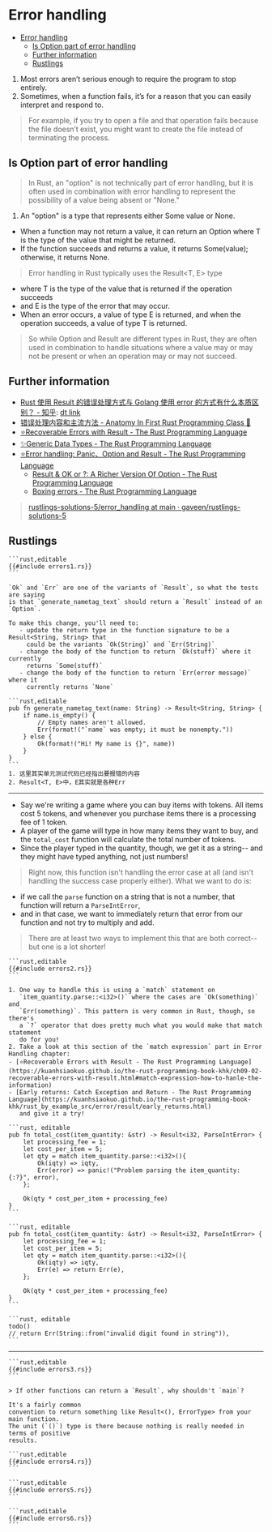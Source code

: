 # Error handling

<!--ts-->
* [Error handling](#error-handling)
   * [Is Option part of error handling](#is-option-part-of-error-handling)
   * [Further information](#further-information)
   * [Rustlings](#rustlings)

<!-- Created by https://github.com/ekalinin/github-markdown-toc -->
<!-- Added by: runner, at: Sat Mar  4 12:10:58 UTC 2023 -->

<!--te-->

1. Most errors aren’t serious enough to require the program to stop entirely.
2. Sometimes, when a function fails, it’s for a reason that you can easily interpret and respond to.

> For example, if you try to open a file and that operation fails because the file doesn’t exist, you might want to create the file instead of terminating the process.

## Is Option<T> part of error handling

> In Rust, an "option" is not technically part of error handling, but it is often used in combination with error handling to represent the possibility of a value being absent or "None."

1. An "option" is a type that represents either Some value or None.

- When a function may not return a value, it can return an Option<T> where T is the type of the value that might be returned.
- If the function succeeds and returns a value, it returns Some(value); otherwise, it returns None.

> Error handling in Rust typically uses the Result<T, E> type

- where T is the type of the value that is returned if the operation succeeds
- and E is the type of the error that may occur.
- When an error occurs, a value of type E is returned, and when the operation succeeds, a value of type T is returned.

> So while Option and Result are different types in Rust, they are often used in combination to handle situations where a value may or may not be present or when an operation may or may not succeed.

## Further information

- [Rust 使用 Result 的错误处理方式与 Golang 使用 error 的方式有什么本质区别？ - 知乎](https://www.zhihu.com/question/36444352): [dt link](x-devonthink-item://21BCF1DC-17A0-428C-BA20-A1F1A515B207)
- [错误处理内容和主流方法 - Anatomy In First Rust Programming Class 🦀](https://kuanhsiaokuo.github.io/geektime-tyr-rust/3_3_1_error_content.html)
- [⭐️Recoverable Errors with Result - The Rust Programming Language](https://kuanhsiaokuo.github.io/the-rust-programming-book-khk/ch09-02-recoverable-errors-with-result.html)
- [✨Generic Data Types - The Rust Programming Language](https://kuanhsiaokuo.github.io/the-rust-programming-book-khk/ch10-01-syntax.html)
- [⭐️Error handling: Panic、Option and Result - The Rust Programming Language](https://kuanhsiaokuo.github.io/the-rust-programming-book-khk/rust_by_example_src/error.html)
    - [Result & OK or ?: A Richer Version Of Option - The Rust Programming Language](https://kuanhsiaokuo.github.io/the-rust-programming-book-khk/rust_by_example_src/error/result.html)
    - [Boxing errors - The Rust Programming Language](https://kuanhsiaokuo.github.io/the-rust-programming-book-khk/rust_by_example_src/error/multiple_error_types/boxing_errors.html)

> [rustlings-solutions-5/error_handling at main · gaveen/rustlings-solutions-5](https://github.com/gaveen/rustlings-solutions-5/tree/main/error_handling)

## Rustlings

~~~admonish note title="errors1: change Option<T> to Result<T, E>" collapsible=true
```rust,editable
{{#include errors1.rs}}
```
~~~

~~~admonish tip title="Hint" collapsible=true
`Ok` and `Err` are one of the variants of `Result`, so what the tests are saying
is that `generate_nametag_text` should return a `Result` instead of an
`Option`.

To make this change, you'll need to:
   - update the return type in the function signature to be a Result<String, String> that
     could be the variants `Ok(String)` and `Err(String)`
   - change the body of the function to return `Ok(stuff)` where it currently
     returns `Some(stuff)`
   - change the body of the function to return `Err(error message)` where it
     currently returns `None`
~~~

~~~admonish success title="solution: Result<String, String>" collapsible=true
```rust,editable
pub fn generate_nametag_text(name: String) -> Result<String, String> {
    if name.is_empty() {
        // Empty names aren't allowed.
        Err(format!("`name` was empty; it must be nonempty."))
    } else {
        Ok(format!("Hi! My name is {}", name))
    }
}
```
1. 这里其实单元测试代码已经指出要报错的内容
2. Result<T, E>中，E其实就是各种Err
~~~

---

- Say we're writing a game where you can buy items with tokens. All items cost
  5 tokens, and whenever you purchase items there is a processing fee of 1
  token.
- A player of the game will type in how many items they want to buy,
  and the `total_cost` function will calculate the total number of tokens.
- Since the player typed in the quantity, though, we get it as a string-- and
  they might have typed anything, not just numbers!

> Right now, this function isn't handling the error case at all (and isn't
> handling the success case properly either). What we want to do is:

- if we call the `parse` function on a string that is not a number, that
  function will return a `ParseIntError`,
- and in that case, we want to
  immediately return that error from our function and not try to multiply
  and add.

> There are at least two ways to implement this that are both correct-- but
> one is a lot shorter!

~~~admonish note title="⭐️errors2: unwrap_err()" collapsible=true
```rust,editable
{{#include errors2.rs}}
```
~~~

~~~admonish tip title="Hint" collapsible=true
1. One way to handle this is using a `match` statement on
   `item_quantity.parse::<i32>()` where the cases are `Ok(something)` and
   `Err(something)`. This pattern is very common in Rust, though, so there's
   a `?` operator that does pretty much what you would make that match statement
   do for you!
2. Take a look at this section of the `match expression` part in Error Handling chapter:
- [⭐️Recoverable Errors with Result - The Rust Programming Language](https://kuanhsiaokuo.github.io/the-rust-programming-book-khk/ch09-02-recoverable-errors-with-result.html#match-expression-how-to-hanle-the-information)
- [Early returns: Catch Exception and Return - The Rust Programming Language](https://kuanhsiaokuo.github.io/the-rust-programming-book-khk/rust_by_example_src/error/result/early_returns.html)
   and give it a try!
~~~

~~~admonish success title="solution1: match err to panic! return" collapsible=true
```rust, editable
pub fn total_cost(item_quantity: &str) -> Result<i32, ParseIntError> {
    let processing_fee = 1;
    let cost_per_item = 5;
    let qty = match item_quantity.parse::<i32>(){
        Ok(iqty) => iqty,
        Err(error) => panic!("Problem parsing the item_quantity: {:?}", error),
    };

    Ok(qty * cost_per_item + processing_fee)
}
```
~~~

~~~admonish success title="solution2: match err to early return" collapsible=true
```rust, editable
pub fn total_cost(item_quantity: &str) -> Result<i32, ParseIntError> {
    let processing_fee = 1;
    let cost_per_item = 5;
    let qty = match item_quantity.parse::<i32>(){
        Ok(iqty) => iqty,
        Err(e) => return Err(e),
    };

    Ok(qty * cost_per_item + processing_fee)
}
```
~~~

~~~admonish danger title="⌛️solution3: return custom error message" collapsible=true
```rust, editable
todo()
// return Err(String::from("invalid digit found in string")),
```
~~~

---

~~~admonish note title="errors3: ? -> return *Result* or *Option* to accept *?*" collapsible=true
```rust,editable
{{#include errors3.rs}}
```
~~~

~~~admonish tip title="Hint" collapsible=true
> If other functions can return a `Result`, why shouldn't `main`? 

It's a fairly common
convention to return something like Result<(), ErrorType> from your main function.
The unit (`()`) type is there because nothing is really needed in terms of positive
results.
~~~

~~~admonish note title="errors4" collapsible=true
```rust,editable
{{#include errors4.rs}}
```
~~~

~~~admonish note title="errors5" collapsible=true
```rust,editable
{{#include errors5.rs}}
```
~~~

~~~admonish note title="errors6" collapsible=true
```rust,editable
{{#include errors6.rs}}
```
~~~
